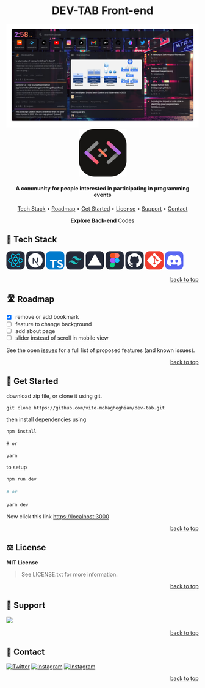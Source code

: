 <h1 align="center" id="devs-event">
  DEV-TAB Front-end
</h1>

<a href="https://dev-tab.vercel.app/">
<img src="banner.png" alt="A community for people interested in participating in programming events">
</a>

<div align="center">
<a href="https://dev-tab.vercel.app/">
<img src="public/favicon.svg" alt="Logo" width="125" height="125">
</a>

<h4 align="center"><strong>A community for people interested in participating in programming events</strong></h4>
<p align="center">
  <a href="#tech-stack">Tech Stack</a> •
  <a href="#roadmap">Roadmap</a> •
  <a href="#get-started">Get Started</a> •
  <a href="#license">License</a> •
  <a href="#support">Support</a> •
  <a href="#contact">Contact</a>
</p>
<a href="https://github.com/vito-mohagheghian/web-dev-server"><strong>Explore Back-end</strong></a> Codes
</div>

<h2 id="tech-stack">
🤖 Tech Stack
</h2>
<p>
<img src="https://github.com/tandpfun/skill-icons/blob/main/icons/React-Dark.svg" width="48" title="React.Js">  <img src="https://github.com/tandpfun/skill-icons/blob/main/icons/NextJS-Dark.svg" width="48" title="Next.Js">   <img src="https://github.com/tandpfun/skill-icons/blob/main/icons/TypeScript.svg" width="48" title="TypeScript">   <img src="https://github.com/tandpfun/skill-icons/blob/main/icons/TailwindCSS-Dark.svg" width="48" title="TailWindCss">  <img src="https://github.com/tandpfun/skill-icons/blob/main/icons/Vercel-Dark.svg" width="48"  title="Vercel">  <img src="https://github.com/tandpfun/skill-icons/blob/main/icons/Figma-Dark.svg" width="48"  title="Figma">   <img src="https://github.com/tandpfun/skill-icons/blob/main/icons/Github-Dark.svg" width="48" title="Github">  <img src="https://github.com/tandpfun/skill-icons/blob/main/icons/Git.svg" width="48" title="Git">   <img src="https://github.com/tandpfun/skill-icons/blob/main/icons/Discord.svg" width="48" title="Discord">
</p>

<p align="right"><a href="#devs-event">back to top</a></p>

<h2 id="roadmap">
🛣️ Roadmap
</h2>

- [x] remove or add bookmark
- [ ] feature to change background
- [ ] add about page
- [ ] slider instead of scroll in mobile view

See the open [issues](https://github.com/devsEvent/frontend/issues) for a full list of proposed features (and known issues).

<p align="right"><a href="#devs-event">back to top</a></p>

<h2 id="get-started">
🤖 Get Started
</h2>

download zip file, or clone it using git.
```
git clone https://github.com/vito-mohagheghian/dev-tab.git
```

then install dependencies using

```
npm install

# or 

yarn
```


to setup 

```bash
npm run dev

# or

yarn dev
```

Now click this link [https://localhost:3000](https://localhost:3000)

<p align="right"><a href="#devs-event">back to top</a></p>

<h2 id="license">
⚖️ License
</h2>

<b>MIT License</b>

> See LICENSE.txt for more information.

<p align="right"><a href="#devs-event">back to top</a></p>

<h2 id="support">
💸 Support
</h2>

<a href="https://coffeebede.ir/buycoffee/vitovito">
<img src="https://img.shields.io/badge/buy_us_a_coffee-FFA84B?&style=for-the-badge&logo=buy-me-a-coffee&logoColor=black" />
</a>

<p align="right"><a href="#devs-event">back to top</a></p>

<h2 id="contact">
🦜 Contact
</h2>

<a href="https://twitter.com/hereisvito" target="_blank"><img alt="Twitter" src="https://img.shields.io/badge/twitter-B16CEA.svg?&style=for-the-badge&logo=twitter&logoColor=white" /></a>   <a href="https://www.instagram.com/vito.mohagheghian/" target="_blank"><img alt="Instagram" src="https://img.shields.io/badge/Instargam-FF5E69?&style=for-the-badge&logo=instagram&logoColor=white" /></a> <a href="https://www.instagram.com/vito.mohagheghian/" target="_blank"><img alt="Instagram" src="https://img.shields.io/badge/Email-FF8A56?&style=for-the-badge&logo=gmail&logoColor=white" /></a>

<p align="right"><a href="#devs-event">back to top</a></p>
